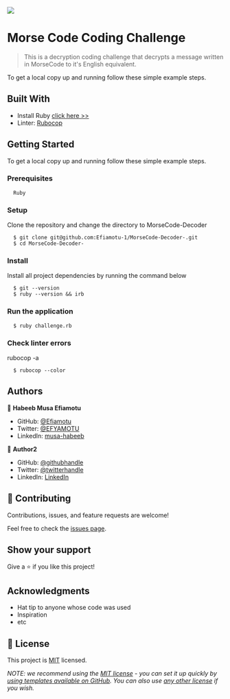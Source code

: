 ![](https://img.shields.io/badge/Microverse-blueviolet)

# Morse Code Coding Challenge

> This is a decryption coding challenge that decrypts a message written in MorseCode to it's English equivalent.


To get a local copy up and running follow these simple example steps.
## Built With

- Install Ruby [click here >>](https://linuxtut.com/install-ruby-on-ubuntu-20.04-with-rbenv-e419f/)
- Linter: [Rubocop](https://rubocop.org/)

## Getting Started

To get a local copy up and running follow these simple example steps.

### Prerequisites
```
  Ruby 
```
### Setup
Clone the repository and change the directory to MorseCode-Decoder

``` 
  $ git clone git@github.com:Efiamotu-1/MorseCode-Decoder-.git
  $ cd MorseCode-Decoder-
```

### Install
Install all project dependencies by running the command below

``` 
  $ git --version
  $ ruby --version && irb
```

### Run the application
```
  $ ruby challenge.rb
```
### Check linter errors
rubocop -a
``` 
  $ rubocop --color
```
## Authors

👤 **Habeeb Musa Efiamotu**

- GitHub: [@Efiamotu](https://github.com/Efiamotu-1)
- Twitter: [@EFYAMOTU](https://twitter.com/EFYAMOTU)
- LinkedIn: [musa-habeeb](https://www.linkedin.com/in/musa-habeeb/)


👤 **Author2**

- GitHub: [@githubhandle](https://github.com/yosefHesham)
- Twitter: [@twitterhandle](https://twitter.com/Yousef45653478)
- LinkedIn: [LinkedIn](https://linkedin.com/in/yousef-hesham98)

## 🤝 Contributing

Contributions, issues, and feature requests are welcome!

Feel free to check the [issues page](../../issues/).

## Show your support

Give a ⭐️ if you like this project!

## Acknowledgments

- Hat tip to anyone whose code was used
- Inspiration
- etc

## 📝 License

This project is [MIT](./LICENSE) licensed.

_NOTE: we recommend using the [MIT license](https://choosealicense.com/licenses/mit/) - you can set it up quickly by [using templates available on GitHub](https://docs.github.com/en/communities/setting-up-your-project-for-healthy-contributions/adding-a-license-to-a-repository). You can also use [any other license](https://choosealicense.com/licenses/) if you wish._
